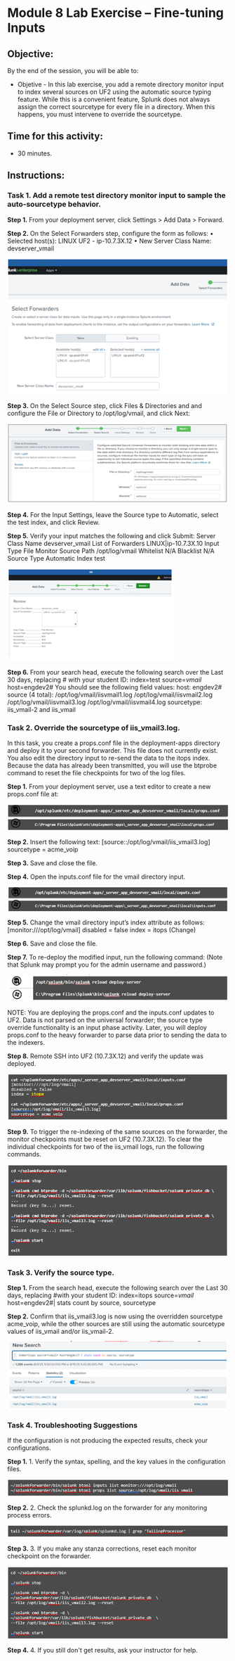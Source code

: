 # Module 8 Lab Exercise – Fine-tuning Inputs 

## Objective:
By the end of the session, you will be able to:
- Objetive - In this lab exercise, you add a remote directory monitor input to index several sources on UF2 using the automatic source typing feature. While this is a convenient feature, Splunk does not always assign the correct sourcetype for every file in a directory. When this happens, you must intervene to override the sourcetype.

## Time for this activity:
- 30 minutes.

## Instructions: 
<!-- Provide detailed steps on how to configure and manage systems, implement software solutions, perform security testing, or any other practical scenario relevant to the field of Information Technology -->

### Task 1. Add a remote test directory monitor input to sample the auto-sourcetype behavior.

**Step 1.** From your deployment server, click Settings > Add Data > Forward.

**Step 2.** On the Select Forwarders step, configure the form as follows:
•	Selected host(s): LINUX UF2 - ip-10.7.3X.12
•	New Server Class Name: devserver_vmail

![diagrama1](../images/img104.png)

**Step 3.** On the Select Source step, click Files & Directories and and configure the File or Directory to
/opt/log/vmail, and click Next:

![diagrama1](../images/img105.png)

**Step 4.** For the Input Settings, leave the Source type to Automatic, select the test index, and click
Review.

**Step 5.** Verify your input matches the following and click Submit: 
Server Class Name	devserver_vmail
List of Forwarders	LINUX|ip-10.7.3X.10
Input Type	File Monitor
Source Path	/opt/log/vmail
Whitelist	N/A
Blacklist	N/A
Source Type	Automatic
Index	test

![diagrama1](../images/img106.png)

**Step 6.** From your search head, execute the following search over the Last 30 days, replacing # with your student ID:
index=test source=*vmail* host=engdev2#
You should see the following field values:
host:	            engdev2#
source (4 total):	/opt/log/vmail/iisvmail1.log
                  /opt/log/vmail/iisvmail2.log
                  /opt/log/vmail/iisvmail3.log
                  /opt/log/vmail/iisvmail4.log
sourcetype:	      iis_vmail-2 and iis_vmail


### Task 2. Override the sourcetype of iis_vmail3.log.
In this task, you create a props.conf file in the deployment-apps directory and deploy it to your second forwarder. This file does not currently exist. You also edit the directory input to re-send the data to the itops index. Because the data has already been transmitted, you will use the btprobe command to reset the file checkpoints for two of the log files.

**Step 1.** From your deployment server, use a text editor to create a new props.conf file at:

![diagrama1](../images/img107.png)

**Step 2.** Insert the following text:
[source::/opt/log/vmail/iis_vmail3.log] 
sourcetype = acme_voip

**Step 3.** Save and close the file.

**Step 4.** Open the inputs.conf file for the vmail directory input.

![diagrama1](../images/img108.png)

**Step 5.** Change the vmail directory input’s index attribute as follows:
[monitor:///opt/log/vmail] 
disabled = false
index = itops	(Change)

**Step 6.** Save and close the file.

**Step 7.** To re-deploy the modified input, run the following command: (Note that Splunk may prompt you for the admin username and password.)

![diagrama1](../images/img109.png)

NOTE:	You are deploying the props.conf and the inputs.conf updates to UF2. Data is not parsed on the universal forwarder; the source type override functionality is an input phase activity. Later, you will deploy props.conf to the heavy forwarder to parse data prior to sending the data to the indexers.

**Step 8.** Remote SSH into UF2 (10.7.3X.12) and verify the update was deployed.

![diagrama1](../images/img110.png)

**Step 9.** To trigger the re-indexing of the same sources on the forwarder, the monitor checkpoints must be reset on UF2 (10.7.3X.12).
To clear the individual checkpoints for two of the iis_vmail logs, run the following commands.

![diagrama1](../images/img111.png)

### Task 3. Verify the source type.

**Step 1.** From the search head, execute the following search over the Last 30 days, replacing #with your student ID:
index=itops source=*vmail* host=engdev2#| stats count by source, sourcetype

**Step 2.** Confirm that iis_vmail3.log is now using the overridden sourcetype acme_voip, while the other sources are still using the automatic sourcetype values of iis_vmail and/or iis_vmail-2.

![diagrama1](../images/img112.png)

### Task 4. Troubleshooting Suggestions
If the configuration is not producing the expected results, check your configurations.

**Step 1.** 1.	Verify the syntax, spelling, and the key values in the configuration files.

![diagrama1](../images/img113.png)

**Step 2.** 2.	Check the splunkd.log on the forwarder for any monitoring process errors.

![diagrama1](../images/img114.png)

**Step 3.** 3.	If you make any stanza corrections, reset each monitor checkpoint on the forwarder.

![diagrama1](../images/img115.png)

**Step 4.** 4.	If you still don't get results, ask your instructor for help.
